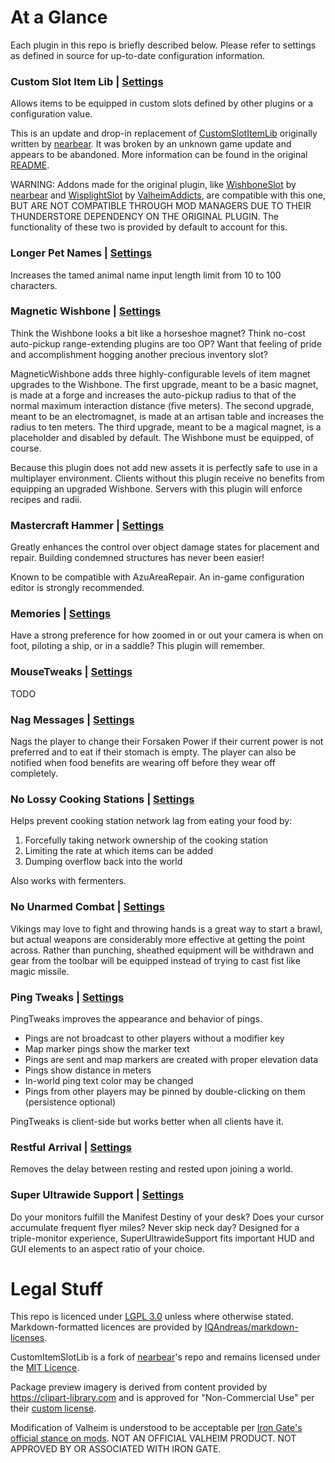 # At a Glance

Each plugin in this repo is briefly described below. Please refer to settings as defined in source for up-to-date configuration information.

### Custom Slot Item Lib | [Settings](CustomSlotItemLib/CustomSlotItemLib.cs)

Allows items to be equipped in custom slots defined by other plugins or a configuration value.

This is an update and drop-in replacement of [CustomSlotItemLib](https://thunderstore.io/c/valheim/p/nearbear/CustomSlotItemLib/) originally written by [nearbear](https://github.com/nearbear/ValheimBepinexMods/tree/main/CustomSlotItemLib). It was broken by an unknown game update and appears to be abandoned. More information can be found in the original [README](https://github.com/nearbear/ValheimBepinexMods/blob/main/CustomSlotItemLib/Package/README.md).

WARNING: Addons made for the original plugin, like [WishboneSlot](https://thunderstore.io/c/valheim/p/nearbear/WishboneSlot/) by [nearbear](https://github.com/nearbear/ValheimBepinexMods/tree/main/WishboneSlot) and [WisplightSlot](https://thunderstore.io/c/valheim/p/ValheimAddicts/WisplightSlot/) by [ValheimAddicts](https://github.com/DerNap/ValheimAddicts/tree/main/WisplightSlot), are compatible with this one, BUT ARE NOT COMPATIBLE THROUGH MOD MANAGERS DUE TO THEIR THUNDERSTORE DEPENDENCY ON THE ORIGINAL PLUGIN. The functionality of these two is provided by default to account for this.

### Longer Pet Names | [Settings](LongerPetNames/LongerPetNames.cs)

Increases the tamed animal name input length limit from 10 to 100 characters.

### Magnetic Wishbone | [Settings](MagneticWishbone/MagneticWishbone.cs)

Think the Wishbone looks a bit like a horseshoe magnet? Think no-cost auto-pickup range-extending plugins are too OP? Want that feeling of pride and accomplishment hogging another precious inventory slot?

MagneticWishbone adds three highly-configurable levels of item magnet upgrades to the Wishbone. The first upgrade, meant to be a basic magnet, is made at a forge and increases the auto-pickup radius to that of the normal maximum interaction distance (five meters). The second upgrade, meant to be an electromagnet, is made at an artisan table and increases the radius to ten meters. The third upgrade, meant to be a magical magnet, is a placeholder and disabled by default. The Wishbone must be equipped, of course.

Because this plugin does not add new assets it is perfectly safe to use in a multiplayer environment. Clients without this plugin receive no benefits from equipping an upgraded Wishbone. Servers with this plugin will enforce recipes and radii.

### Mastercraft Hammer | [Settings](MastercraftHammer/MastercraftHammer.cs)

Greatly enhances the control over object damage states for placement and repair. Building condemned structures has never been easier!

Known to be compatible with AzuAreaRepair. An in-game configuration editor is strongly recommended.

### Memories | [Settings](Memories/Memories.cs)

Have a strong preference for how zoomed in or out your camera is when on foot, piloting a ship, or in a saddle? This plugin will remember.

### MouseTweaks | [Settings](MouseTweaks/MouseTweaks.cs)

TODO

### Nag Messages | [Settings](NagMessages/NagMessages.cs)

Nags the player to change their Forsaken Power if their current power is not preferred and to eat if their stomach is empty. The player can also be notified when food benefits are wearing off before they wear off completely.

### No Lossy Cooking Stations | [Settings](NoLossyCookingStations/NoLossyCookingStations.cs)

Helps prevent cooking station network lag from eating your food by:
1. Forcefully taking network ownership of the cooking station
2. Limiting the rate at which items can be added
3. Dumping overflow back into the world

Also works with fermenters.

### No Unarmed Combat | [Settings](NoUnarmedCombat/NoUnarmedCombat.cs)

Vikings may love to fight and throwing hands is a great way to start a brawl, but actual weapons are considerably more effective at getting the point across. Rather than punching, sheathed equipment will be withdrawn and gear from the toolbar will be equipped instead of trying to cast fist like magic missile.

### Ping Tweaks | [Settings](PingTweaks/PingTweaks.cs)

PingTweaks improves the appearance and behavior of pings.

- Pings are not broadcast to other players without a modifier key
- Map marker pings show the marker text
- Pings are sent and map markers are created with proper elevation data
- Pings show distance in meters
- In-world ping text color may be changed
- Pings from other players may be pinned by double-clicking on them (persistence optional)

PingTweaks is client-side but works better when all clients have it.

### Restful Arrival | [Settings](RestfulArrival/RestfulArrival.cs)

Removes the delay between resting and rested upon joining a world.

### Super Ultrawide Support | [Settings](SuperUltrawideSupport/SuperUltrawideSupport.cs)

Do your monitors fulfill the Manifest Destiny of your desk? Does your cursor accumulate frequent flyer miles? Never skip neck day? Designed for a triple-monitor experience, SuperUltrawideSupport fits important HUD and GUI elements to an aspect ratio of your choice.

# Legal Stuff

This repo is licenced under [LGPL 3.0](LICENCE.md) unless where otherwise stated. Markdown-formatted licences are provided by [IQAndreas/markdown-licenses](https://github.com/IQAndreas/markdown-licenses).

CustomItemSlotLib is a fork of [nearbear](https://github.com/nearbear/ValheimBepinexMods/tree/main/CustomSlotItemLib)'s repo and remains licensed under the [MIT Licence](CustomSlotItemLib/LICENCE).

Package preview imagery is derived from content provided by https://clipart-library.com and is approved for "Non-Commercial Use" per their [custom license](http://clipart-library.com/terms.html).

Modification of Valheim is understood to be acceptable per [Iron Gate's official stance on mods](https://www.valheimgame.com/news/regarding-mods/). NOT AN OFFICIAL VALHEIM PRODUCT. NOT APPROVED BY OR ASSOCIATED WITH IRON GATE.
